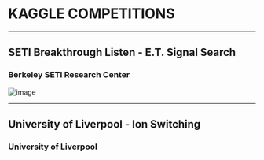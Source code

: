 # KAGGLE COMPETITIONS

---

## SETI Breakthrough Listen - E.T. Signal Search
### Berkeley SETI Research Center
![image](https://user-images.githubusercontent.com/36400219/142752016-6add30a9-b0af-48c0-997e-c47e0f5d67df.png)

---

## University of Liverpool - Ion Switching
### University of Liverpool
